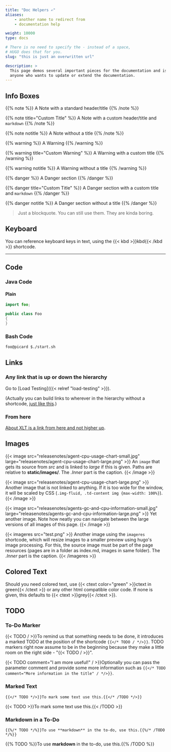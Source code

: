 ```yaml
---
title: "Doc Helpers ✍️"
aliases:
    - another name to redirect from
    - documentation help

weight: 10000
type: docs

# There is no need to specify the - instead of a space, 
# HUGO does that for you.
slug: "this is just an overwritten url"

description: >
  This page demos several important pieces for the documentation and is meant to support
  anyone who wants to update or extend the documentation.
---
```

## Info Boxes
{{% note %}}
A Note with a standard header/title
{{% /note %}}

{{% note title="Custom Title" %}}
A Note with a custom header/title and `markdown`
{{% /note %}}

{{% note notitle %}}
A Note without a title
{{% /note %}}

{{% warning %}}
A Warning
{{% /warning %}}

{{% warning title="Custom Warning" %}}
A Warning with a custom title
{{% /warning %}}

{{% warning notitle %}}
A Warning without a title
{{% /warning %}}

{{% danger %}}
A Danger section
{{% /danger %}}

{{% danger title="Custom Title" %}}
A Danger section with a custom title and `markdown`
{{% /danger %}}

{{% danger notitle %}}
A Danger section without a title
{{% /danger %}}

> Just a blockquote. You can still use them. They are kinda boring.

## Keyboard
You can reference keyboard keys in text, using the {{< kbd >}}kbd{{< /kbd >}} shortcode.

---
## Code

### Java Code
#### Plain

```java
import foo;

public class Foo
{
}
```

### Bash Code
```bash
foo@picard $./start.sh
```

## Links
### Any link that is up or down the hierarchy
Go to [Load Testing]({{< relref "load-testing" >}}).

(Actually you can build links to wherever in the hierarchy without a shortcode, [just like this](../../load-testing).)

### From here
[About XLT is a link from here and not higher up](../10-history).

## Images
{{< image src="releasenotes/agent-cpu-usage-chart-small.jpg" large="releasenotes/agent-cpu-usage-chart-large.png" >}}
An `image` that gets its source from *src* and is linked to *large* if this is given. Paths are relative to **static/images/**. The *.Inner* part is the caption.
{{< /image >}}

{{< image src="releasenotes/agent-cpu-usage-chart-large.png" >}}
Another image that is not linked to anything. If it is too wide for the window, it will be scaled by CSS (`.img-fluid, .td-content img {max-width: 100%}`). 
{{< /image >}}

{{< image src="releasenotes/agents-gc-and-cpu-information-small.jpg" large="releasenotes/agents-gc-and-cpu-information-large.png" >}}
Yet another image. Note how neatly you can navigate between the large versions of all images of this page.
{{< /image >}}

{{< imageres src="test.png" >}}
Another image using the `imageres` shortcode, which will resize images to a smaller preview using hugo's image processing. For this, the source image must be part of the page resources (pages are in a folder as index.md, images in same folder). The *.Inner* part is the caption.
{{< /imageres >}}

## Colored Text
Should you need colored text, use {{< ctext color="green" >}}ctext in green{{< /ctext >}} or any other html compatible color code. If none is given, this defaults to {{< ctext >}}grey{{< /ctext >}}.

## TODO
### To-Do Marker
{{< TODO / >}}To remind us that something needs to be done, it introduces a marked TODO at the position of the shortcode `{{</* TODO / */>}}`. TODO markers right now assume to be in the beginning because they make a little room on the right side - "{{< TODO / >}}".

{{< TODO comment="I am more useful!" / >}}Optionally you can pass the parameter comment and provide some more information such as `{{</* TODO comment="More information in the title" / */>}}`.

### Marked Text
```
{{</* TODO */>}}To mark some text use this.{{</* /TODO */>}}
```
{{< TODO >}}To mark some text use this.{{< /TODO >}}


### Markdown in a To-Do
```
{{%/* TODO */%}}To use **markdown** in the to-do, use this.{{%/* /TODO */%}}
```
{{% TODO %}}To use **markdown** in the to-do, use this.{{% /TODO %}}



